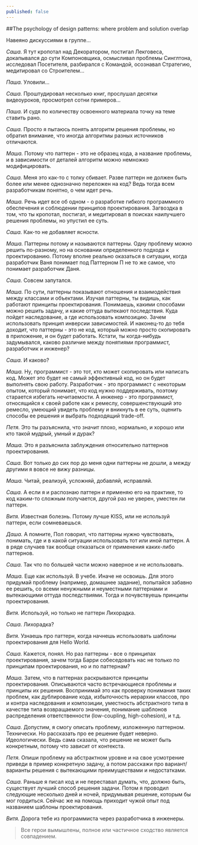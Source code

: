 ```yaml
---
published: false
---
```

##The psychology of design patterns: where problem and solution overlap

Навеяно дискуссиями в группе...

*Саша.* Я тут кропотал над Декоратором, постигал Лекговеса, докапывался до сути Компоновщика, осмысливал
проблемы Синглтона, исследовал Посетителя, разбирался с Командой, осознавал Стратегию, медитировал со Строителем...

*Паша.* Уловили...

*Саша.* Проштудировал несколько книг, прослушал десятки видеоуроков, просмотрел сотни примеров...

*Паша.* И судя по количеству освоенного материала точку на теме ставить рано.

*Саша.* Просто я пытаюсь понять алгоритм решения проблемы, но обратил внимание, что иногда алгоритмы разных источников отличаются.

*Маша.* Потому что паттерн - это не образец кода, а название проблемы, и в зависимости от деталей алгоритм можно немножко модифицировать.

*Саша.* Меня это как-то с толку сбивает. Разве паттерн не должен быть более или менее однозначно переложен на код? Ведь тогда всем разработчикам понятно, о чем идет речь.

*Маша.* Речь идет все об одном - о разработке гибкого программного обеспечения и соблюдении принципов проектирования. Загвоздка в том, что ты кропотал, постигал, и медитировал в поисках наилучшего решения проблемы, но упустил ее суть.

*Саша.* Как-то не добавляет ясности.

*Маша.* Паттерны потому и называются паттерны. Одну проблему можно решить по-разному, но на основании определенного подхода к проектированию. Потому вполне реально оказаться в ситуации, когда разработчик Ваня понимает под Паттерном П не то же самое, что понимает разработчик Даня.

*Саша.* Совсем запутался.

*Маша.* По сути, паттерны показывают отношения и взаимодействия между классами и объектами. Изучая паттерны, ты видишь, как работают принципы проектирования. Понимаешь, какими способами можно решить задачу, и какие оттуда вытекают последствия. Куда пойдет наследование, а где использовать композицию. Зачем использовать принцип инверсии зависимостей. И наконец-то до тебя доходит, что паттерны - это не код, который можно просто
скопировать в приложение, и он будет работать. Кстати, ты когда-нибудь задумывался, каково различие между понятиями программист, разработчик и инженер?

*Саша.* И каково?

*Маша.* Ну, программист - это тот, кто может скопировать или написать код. Может это будет не самый эффективный код, но он будет выполнять свою работу. Разработчик - это программист с некоторым опытом, который понимает, что код нужно поддерживать, поэтому старается избегать нечитаемости. А инженер - это программист,
относящийся к своей работе как к ремеслу, совершенствующий это ремесло, умеющий увидеть проблему и вникнуть в ее суть, оценить способы ее решения и выбрать подходящий trade-off.

*Петя.* Это ты разъяснила, что значит плохо, нормально, и хорошо или кто такой мудрый, умный и дурак?

*Маша.* Это я разъяснила заблуждения относительно паттернов проектирования.

*Саша.* Вот только до сих пор до меня одни паттерны не дошли, а между другими я вовсе не вижу разницы.

*Маша.* Читай, реализуй, усложняй, добавляй, исправляй.

*Саша.* А если я и распознаю паттерн и применяю его на практике, то код каким-то сложным получается, другой раз не уверен, уместен ли паттерн.

*Витя.* Известная болезнь. Потому лучше KISS, или не используй паттерн, если сомневаешься.

*Даша.* А помните, Пол говорил, что паттерны нужно чувствовать, понимать, где и в какой ситуации использовать тот или иной паттерн. А в ряде случаев так вообще отказаться от применения каких-либо паттернов.

*Саша.* Так что по большей части можно наверное и не использовать.

*Маша.* Еще как используй. В учебе. Иначе не освоишь. Для этого придумай проблему (например, домашнее задание), попытайся забавно ее решить, со всеми ненужными и неуместными паттернами и вытекающими оттуда последствиями. Тогда и почувствуешь принципы проектирования.

*Витя.* Используй, но только не паттерн Лихорадка.

*Саша.* Лихорадка?

*Витя.* Узнаешь про паттерн, когда начнешь использовать шаблоны проектирования для Hello World.

*Саша.* Кажется, понял. Но раз паттерны - все о принципах проектирования, зачем тогда Барри собеседовать нас не только по принципам проектирования, но и по паттернам?

*Маша.* Затем, что в паттернах раскрываются принципы проектирования. Описываются часто встречающиеся проблемы и принципы их решения. Воспринимай это как проверку понимания таких проблем, как дублирование кода, избыточность иерархии классов, про и контра наследования и композиции, уместность абстрактного типа в качестве типа возвращаемого значения, понимание шаблонов распределения ответственности (low-coupling, high-cohesion), и т.д.

*Саша.* Допустим, я смогу описать проблему, изложенную паттерном. Технически. Но рассказать про ее решение будет неверно. Идеологически. Ведь сама сказала, что решение не может быть конкретным, потому что зависит от контекста.

*Петя.* Опиши проблему на абстрактном уровне и на свое усмотрение приведи в пример конкретную задачу, а потом расскажи про вариант/варианты решения с вытекающими преимуществами и недостатками.

*Саша.* Раньше я писал код и не переставал думать, что, должно быть, существует лучший способ решения задачи. Потом я проводил следующие несколько дней и ночей, придумывая решение, которым бы мог гордиться. Сейчас же на помощь приходит чужой опыт под названием шаблоны проектирования.

*Витя.* Дорога тебе из программиста через разработчика в инженеры.

> Все герои вымышлены, полное или частичное сходство является совпадением.
